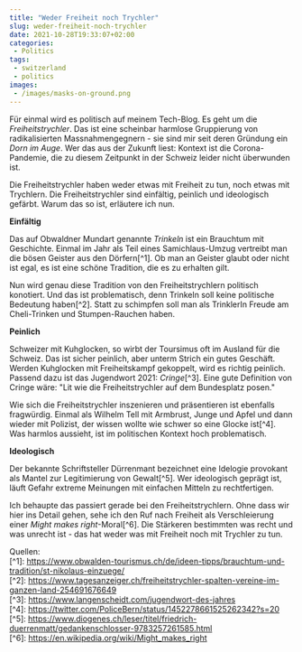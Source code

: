 ```yaml
---
title: "Weder Freiheit noch Trychler"
slug: weder-freiheit-noch-trychler
date: 2021-10-28T19:33:07+02:00
categories:
 - Politics
tags:
 - switzerland
 - politics
images:
 - /images/masks-on-ground.png
---
```


Für einmal wird es politisch auf meinem Tech-Blog. Es geht um die *Freiheitstrychler*. Das ist eine scheinbar harmlose Gruppierung von radikalisierten Massnahmengegnern - sie sind mir seit deren Gründung ein *Dorn im Auge*. Wer das aus der Zukunft liest: Kontext ist die Corona-Pandemie, die zu diesem Zeitpunkt in der Schweiz leider nicht überwunden ist.

<!--more-->

Die Freiheitstrychler haben weder etwas mit Freiheit zu tun, noch etwas mit Trychlern. Die Freiheitstrychler sind einfältig, peinlich und ideologisch gefärbt. Warum das so ist, erläutere ich nun.

**Einfältig**

Das auf Obwaldner Mundart genannte *Trinkeln* ist ein Brauchtum mit Geschichte. Einmal im Jahr als Teil eines Samichlaus-Umzug vertreibt man die bösen Geister aus den Dörfern[^1]. Ob man an Geister glaubt oder nicht ist egal, es ist eine schöne Tradition, die es zu erhalten gilt.

Nun wird genau diese Tradition von den Freiheitstrychlern politisch konotiert. Und das ist problematisch, denn Trinkeln soll keine politische Bedeutung haben[^2]. Statt zu schimpfen soll man als TrinklerIn Freude am Cheli-Trinken und Stumpen-Rauchen haben.

**Peinlich**

Schweizer mit Kuhglocken, so wirbt der Toursimus oft im Ausland für die Schweiz. Das ist sicher peinlich, aber unterm Strich ein gutes Geschäft. Werden Kuhglocken mit Freiheitskampf gekoppelt, wird es richtig peinlich. Passend dazu ist das Jugendwort 2021: *Cringe*[^3].  Eine gute Definition von Cringe wäre: "Lit wie die Freiheitstrychler auf dem Bundesplatz posen."

Wie sich die Freiheitstrychler inszenieren und präsentieren ist ebenfalls fragwürdig. Einmal als Wilhelm Tell mit Armbrust, Junge und Apfel und dann wieder mit Polizist, der wissen wollte wie schwer so eine Glocke ist[^4]. Was harmlos aussieht, ist im politischen Kontext hoch problematisch.

**Ideologisch**

Der bekannte Schriftsteller Dürrenmant bezeichnet eine Idelogie provokant als Mantel zur Legitimierung von Gewalt[^5]. Wer ideologisch geprägt ist, läuft Gefahr extreme Meinungen mit einfachen Mitteln zu rechtfertigen.

Ich behaupte das passiert gerade bei den Freiheitstrychlern. Ohne dass wir hier ins Detail gehen, sehe ich den Ruf nach Freiheit als Verschleierung einer *Might makes right*-Moral[^6]. Die Stärkeren bestimmten was recht und was unrecht ist - das hat weder was mit Freiheit noch mit Trychler zu tun.

Quellen:  
		[^1]: <https://www.obwalden-tourismus.ch/de/ideen-tipps/brauchtum-und-tradition/st-nikolaus-einzuege/>  
		[^2]: <https://www.tagesanzeiger.ch/freiheitstrychler-spalten-vereine-im-ganzen-land-254691676649>  
		[^3]: <https://www.langenscheidt.com/jugendwort-des-jahres>  
		[^4]: <https://twitter.com/PoliceBern/status/1452278661525262342?s=20>  
		[^5]: <https://www.diogenes.ch/leser/titel/friedrich-duerrenmatt/gedankenschlosser-9783257261585.html>  
		[^6]: <https://en.wikipedia.org/wiki/Might_makes_right>  